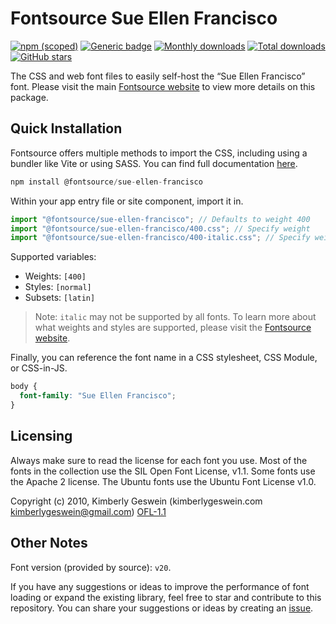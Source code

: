 # Fontsource Sue Ellen Francisco

[![npm (scoped)](https://img.shields.io/npm/v/@fontsource/sue-ellen-francisco?color=brightgreen)](https://www.npmjs.com/package/@fontsource/sue-ellen-francisco) [![Generic badge](https://img.shields.io/badge/fontsource-passing-brightgreen)](https://github.com/fontsource/fontsource) [![Monthly downloads](https://badgen.net/npm/dm/@fontsource/sue-ellen-francisco)](https://github.com/fontsource/fontsource) [![Total downloads](https://badgen.net/npm/dt/@fontsource/sue-ellen-francisco)](https://github.com/fontsource/fontsource) [![GitHub stars](https://img.shields.io/github/stars/fontsource/fontsource.svg?style=social&label=Star)](https://github.com/fontsource/fontsource/stargazers)

The CSS and web font files to easily self-host the “Sue Ellen Francisco” font. Please visit the main [Fontsource website](https://fontsource.org/fonts/sue-ellen-francisco) to view more details on this package.

## Quick Installation

Fontsource offers multiple methods to import the CSS, including using a bundler like Vite or using SASS. You can find full documentation [here](https://fontsource.org/docs/getting-started/introduction).

```javascript
npm install @fontsource/sue-ellen-francisco
```

Within your app entry file or site component, import it in.

```javascript
import "@fontsource/sue-ellen-francisco"; // Defaults to weight 400
import "@fontsource/sue-ellen-francisco/400.css"; // Specify weight
import "@fontsource/sue-ellen-francisco/400-italic.css"; // Specify weight and style
```

Supported variables:
- Weights: `[400]`
- Styles: `[normal]`
- Subsets: `[latin]`

> Note: `italic` may not be supported by all fonts. To learn more about what weights and styles are supported, please visit the [Fontsource website](https://fontsource.org/fonts/sue-ellen-francisco).

Finally, you can reference the font name in a CSS stylesheet, CSS Module, or CSS-in-JS.

```css
body {
  font-family: "Sue Ellen Francisco";
}
```

## Licensing
Always make sure to read the license for each font you use. Most of the fonts in the collection use the SIL Open Font License, v1.1. Some fonts use the Apache 2 license. The Ubuntu fonts use the Ubuntu Font License v1.0.

Copyright (c) 2010, Kimberly Geswein (kimberlygeswein.com kimberlygeswein@gmail.com)
[OFL-1.1](https://openfontlicense.org)

## Other Notes
Font version (provided by source): `v20`.

If you have any suggestions or ideas to improve the performance of font loading or expand the existing library, feel free to star and contribute to this repository. You can share your suggestions or ideas by creating an [issue](https://github.com/fontsource/fontsource/issues).